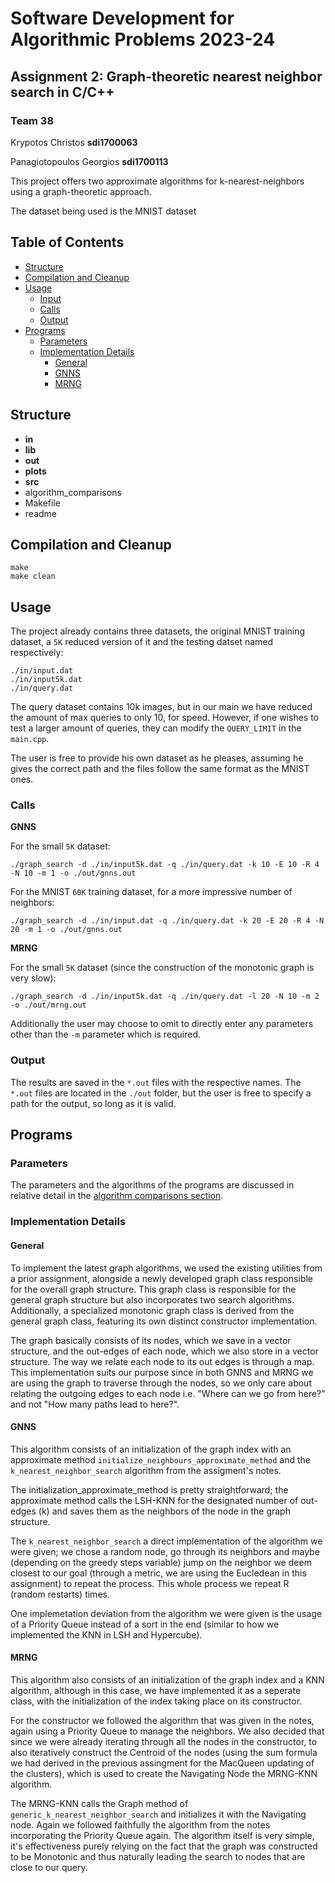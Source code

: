 # Software Development for Algorithmic Problems 2023-24

## Assignment 2: Graph-theoretic nearest neighbor search in C/C++

### Team 38
Krypotos Christos **sdi1700063**

Panagiotopoulos Georgios **sdi1700113**

This project offers two approximate algorithms for k-nearest-neighbors using a graph-theoretic approach.

The dataset being used is the MNIST dataset

## Table of Contents
- [Structure](#structure)
- [Compilation and Cleanup](#compilation-and-cleanup)
- [Usage](#usage)
    - [Input](#input)
    - [Calls](#calls)
    - [Output](#output)
- [Programs](#programs)
    - [Parameters](#parameters)
    - [Implementation Details](#implementation-details)
        - [General](#general)
        - [GNNS](#gnns)
        - [MRNG](#hypercube)

## Structure 
- **in**
- **lib**
- **out**
- **plots**
- **src**
- algorithm_comparisons
- Makefile 
- readme

## Compilation and Cleanup

    make
    make clean

## Usage

The project already contains three datasets, the original MNIST training dataset, a ```5K``` reduced version of it and the testing datset named respectively:

    ./in/input.dat
    ./in/input5k.dat
    ./in/query.dat

The query dataset contains 10k images, but in our main we have reduced the amount of max queries to only 10, for speed. 
However, if one wishes to test a larger amount of queries, they can modify the ```QUERY_LIMIT``` in the ```main.cpp```.

The user is free to provide his own dataset as he pleases, assuming he gives the correct path and the files follow the same format as the MNIST ones.

### Calls
**GNNS**
    
For the small ```5K``` dataset:

    ./graph_search -d ./in/input5k.dat -q ./in/query.dat -k 10 -E 10 -R 4 -N 10 -m 1 -o ./out/gnns.out

For the MNIST ```60K``` training dataset, for a more impressive number of neighbors:

    ./graph_search -d ./in/input.dat -q ./in/query.dat -k 20 -E 20 -R 4 -N 20 -m 1 -o ./out/gnns.out

**MRNG**

For the small ```5K``` dataset (since the construction of the monotonic graph is very slow):

    ./graph_search -d ./in/input5k.dat -q ./in/query.dat -l 20 -N 10 -m 2 -o ./out/mrng.out

Additionally the user may choose to omit to directly enter any parameters other than the ```-m``` parameter which is required.

### Output
The results are saved in the ```*.out``` files with the respective names. The ```*.out``` files are located in the 
```./out``` folder, but the user is free to specify a path for the output, so long as it is valid. 

## Programs
### Parameters
The parameters and the algorithms of the programs are discussed in relative detail in the [algorithm comparisons section](./algorithm_comparisons.md).

### Implementation Details

#### General
To implement the latest graph algorithms, we used the existing utilities from a prior assignment, alongside a newly developed graph class responsible for the overall graph structure. This graph class is responsible for the general graph structure but also incorporates two search algorithms. Additionally, a specialized monotonic graph class is derived from the general graph class, featuring its own distinct constructor implementation.

The graph basically consists of its nodes, which we save in a vector structure, and the out-edges of each node, which we also store in a vector structure. The way we relate each node to its out edges is through a map. This implementation suits our purpose since in both GNNS and MRNG we are using the graph to traverse through the nodes, so we only care about relating the outgoing edges to each node i.e. "Where can we go from here?" and not "How many paths lead to here?".

#### GNNS
This algorithm consists of an initialization of the graph index with an approximate method ```initialize_neighbours_approximate_method``` and the ```k_nearest_neighbor_search``` algorithm from the assigment's notes. 

The initialization_approximate_method is pretty straightforward; the approximate method calls the LSH-KNN for the designated number of out-edges (k) and saves them as the neighbors of the node in the graph structure.

The ```k_nearest_neighbor_search``` a direct implementation of the algorithm we were given; we chose a random node, go through its neighbors and maybe (depending on the greedy steps variable) jump on the neighbor we deem closest to our goal (through a metric, we are using the Eucledean in this assignment) to repeat the process. This whole process we repeat R (random restarts) times. 

One implemetation deviation from the algorithm we were given is the usage of a Priority Queue instead of a sort in the end (similar to how we implemented the KNN in LSH and Hypercube).

#### MRNG
This algorithm also consists of an initialization of the graph index and a KNN algorithm, although in this case, we have implemented it as a seperate class, with the initialization of the index taking place on its constructor. 

For the constructor we followed the algorithm that was given in the notes, again using a Priority Queue to manage the neighbors. 
We also decided that since we were already iterating through all the nodes in the constructor, to also iteratively construct the Centroid of the nodes (using the sum formula we had derived in the previous assingment for the MacQueen updating of the clusters), which is used to create the Navigating Node the MRNG-KNN algorithm.

The MRNG-KNN calls the Graph method of ```generic_k_nearest_neighbor_search``` and initializes it with the Navigating node. Again we followed faithfully the algorithm from the notes incorporating the Priority Queue again. The algorithm itself is very simple, it's effectiveness purely relying on the fact that the graph was constructed to be Monotonic and thus naturally leading the search to nodes that are close to our query.  
